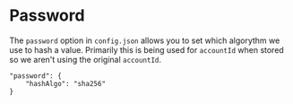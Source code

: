 Password
=======

The `password` option in `config.json` allows you to set which algorythm we use to hash a value. Primarily this is being used for `accountId` when stored so we aren't using the original `accountId`.

    "password": {
        "hashAlgo": "sha256"
    }